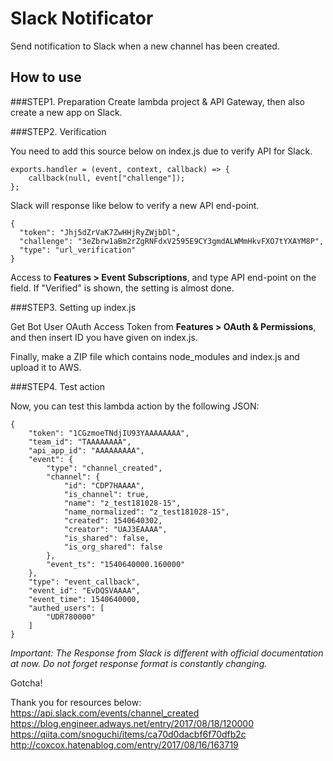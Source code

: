 # Slack Notificator
Send notification to Slack when a new channel has been created.

## How to use
###STEP1. Preparation
Create lambda project & API Gateway, then also create a new app on Slack.

###STEP2. Verification

You need to add this source below on index.js due to verify API for Slack.
```
exports.handler = (event, context, callback) => {
    callback(null, event["challenge"]);
};
```

Slack will response like below to verify a new API end-point.
```
{
  "token": "Jhj5dZrVaK7ZwHHjRyZWjbDl",
  "challenge": "3eZbrw1aBm2rZgRNFdxV2595E9CY3gmdALWMmHkvFXO7tYXAYM8P",
  "type": "url_verification"
}
```

Access to **Features > Event Subscriptions**, and type API end-point on the field. If "Verified" is shown, the setting is almost done.


###STEP3. Setting up index.js

Get Bot User OAuth Access Token from **Features > OAuth & Permissions**, and then insert ID you have given on index.js.

Finally, make a ZIP file which contains node_modules and index.js and upload it to AWS.

###STEP4. Test action

Now, you can test this lambda action by the following JSON:
```
{
    "token": "1CGzmoeTNdjIU93YAAAAAAAA",
    "team_id": "TAAAAAAAA",
    "api_app_id": "AAAAAAAAA",
    "event": {
        "type": "channel_created",
        "channel": {
            "id": "CDP7HAAAA",
            "is_channel": true,
            "name": "z_test181028-15",
            "name_normalized": "z_test181028-15",
            "created": 1540640302,
            "creator": "UAJ3EAAAA",
            "is_shared": false,
            "is_org_shared": false
        },
        "event_ts": "1540640000.160000"
    },
    "type": "event_callback",
    "event_id": "EvDQSVAAAA",
    "event_time": 1540640000,
    "authed_users": [
        "UDR780000"
    ]
}
```
*Important: The Response from Slack is different with official documentation at now. Do not forget response format is constantly changing.*


Gotcha!

Thank you for resources below:
https://api.slack.com/events/channel_created<br>
https://blog.engineer.adways.net/entry/2017/08/18/120000<br>
https://qiita.com/snoguchi/items/ca70d0dacbf6f70dfb2c<br>
http://coxcox.hatenablog.com/entry/2017/08/16/163719